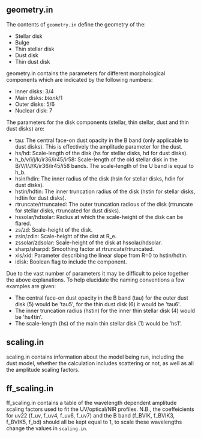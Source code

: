 ## geometry.in
The contents of `geometry.in` define the geometry of the:
- Stellar disk 
- Bulge
- Thin stellar disk
- Dust disk
- Thin dust disk

geometry.in contains the parameters for different morphological components which are indicated by the following numbers:
- Inner disks: 3/4
- Main disks: *blank*/1
- Outer disks: 5/6
- Nuclear disk: 7

The parameters for the disk components (stellar, thin stellar, dust and thin dust disks) are:
- tau: The central face-on dust opacity in the B band (only applicable to dust disks). This is effectively the amplitude parameter for the dust.
- hs/hd: Scale-length of the disk (hs for stellar disks, hd for dust disks).
- h_b/v/i/j/k/ir36/ir45/ir58: Scale-length of the old stellar disk in the B/V/I/J/K/ir36/ir45/i58 bands. The scale-length of the U band is equal to h_b.
- hsin/hdin: The inner radius of the disk (hsin for stellar disks, hdin for dust disks).
- hstin/hdtin: The inner truncation radius of the disk (hstin for stellar disks, hdtin for dust disks).
- rtruncate/rtruncated: The outer truncation radious of the disk (rtruncate for stellar disks, rtruncated for dust disks).
- hssolar/hdsolar: Radius at which the scale-height of the disk can be flared.
- zs/zd: Scale-height of the disk.
- zsin/zdin: Scale-height of the dist at R_e.
- zssolar/zdsolar: Scale-height of the disk at hssolar/hdsolar.
- sharp/sharpd: Smoothing factor at rtruncate/rtruncated.
- xis/xid: Parameter describing the linear slope from R=0 to hstin/hdtin.
- idisk: Boolean flag to include the component.

Due to the vast number of parameters it may be difficult to peice together the above explanations. To help elucidate the naming conventions a few examples are given:
- The central face-on dust opacity in the B band (tau) for the outer dust disk (5) would be 'tau5', for the thin dust disk (6) it would be 'tau6'.
- The inner truncation radius (hstin) for the inner thin stellar disk (4) would be 'hs4tin'.
- The scale-length (hs) of the main thin stellar disk (1) would be 'hs1'.


## scaling.in
scaling.in contains information about the model being run, including the dust model, whether the calculation includes scattering or not, as well as all the amplitude scaling factors.

## ff_scaling.in
ff_scaling.in contains a table of the wavelength dependent amplitude scaling factors used to fit the UV/optical/NIR profiles. N.B., the coeffeicients for uv22 (f_uv, f_uv4, f_uv6, f_uv7) and the B band (f_BVIK, f_BVIK3, f_BVIK5, f_bd) should all be kept equal to 1, to scale these wavelengths change the values in `scaling.in`.
